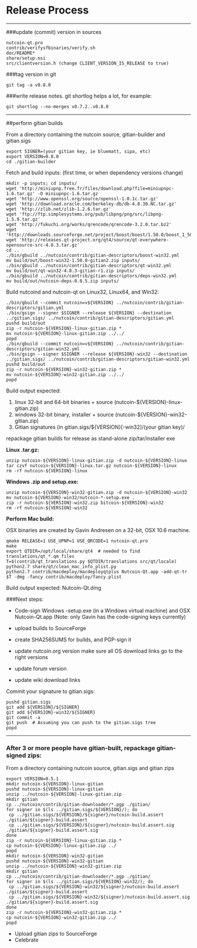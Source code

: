 Release Process
====================

* * *

###update (commit) version in sources


	nutcoin-qt.pro
	contrib/verifysfbinaries/verify.sh
	doc/README*
	share/setup.nsi
	src/clientversion.h (change CLIENT_VERSION_IS_RELEASE to true)

###tag version in git

	git tag -a v0.8.0

###write release notes. git shortlog helps a lot, for example:

	git shortlog --no-merges v0.7.2..v0.8.0

* * *

##perform gitian builds

 From a directory containing the nutcoin source, gitian-builder and gitian.sigs
  
	export SIGNER=(your gitian key, ie bluematt, sipa, etc)
	export VERSION=0.8.0
	cd ./gitian-builder

 Fetch and build inputs: (first time, or when dependency versions change)

	mkdir -p inputs; cd inputs/
	wget 'http://miniupnp.free.fr/files/download.php?file=miniupnpc-1.6.tar.gz' -O miniupnpc-1.6.tar.gz
	wget 'http://www.openssl.org/source/openssl-1.0.1c.tar.gz'
	wget 'http://download.oracle.com/berkeley-db/db-4.8.30.NC.tar.gz'
	wget 'http://zlib.net/zlib-1.2.6.tar.gz'
	wget 'ftp://ftp.simplesystems.org/pub/libpng/png/src/libpng-1.5.9.tar.gz'
	wget 'http://fukuchi.org/works/qrencode/qrencode-3.2.0.tar.bz2'
	wget 'http://downloads.sourceforge.net/project/boost/boost/1.50.0/boost_1_50_0.tar.bz2'
	wget 'http://releases.qt-project.org/qt4/source/qt-everywhere-opensource-src-4.8.3.tar.gz'
	cd ..
	./bin/gbuild ../nutcoin/contrib/gitian-descriptors/boost-win32.yml
	mv build/out/boost-win32-1.50.0-gitian2.zip inputs/
	./bin/gbuild ../nutcoin/contrib/gitian-descriptors/qt-win32.yml
	mv build/out/qt-win32-4.8.3-gitian-r1.zip inputs/
	./bin/gbuild ../nutcoin/contrib/gitian-descriptors/deps-win32.yml
	mv build/out/nutcoin-deps-0.0.5.zip inputs/

 Build nutcoind and nutcoin-qt on Linux32, Linux64, and Win32:
  
	./bin/gbuild --commit nutcoin=v${VERSION} ../nutcoin/contrib/gitian-descriptors/gitian.yml
	./bin/gsign --signer $SIGNER --release ${VERSION} --destination ../gitian.sigs/ ../nutcoin/contrib/gitian-descriptors/gitian.yml
	pushd build/out
	zip -r nutcoin-${VERSION}-linux-gitian.zip *
	mv nutcoin-${VERSION}-linux-gitian.zip ../../
	popd
	./bin/gbuild --commit nutcoin=v${VERSION} ../nutcoin/contrib/gitian-descriptors/gitian-win32.yml
	./bin/gsign --signer $SIGNER --release ${VERSION}-win32 --destination ../gitian.sigs/ ../nutcoin/contrib/gitian-descriptors/gitian-win32.yml
	pushd build/out
	zip -r nutcoin-${VERSION}-win32-gitian.zip *
	mv nutcoin-${VERSION}-win32-gitian.zip ../../
	popd

  Build output expected:

  1. linux 32-bit and 64-bit binaries + source (nutcoin-${VERSION}-linux-gitian.zip)
  2. windows 32-bit binary, installer + source (nutcoin-${VERSION}-win32-gitian.zip)
  3. Gitian signatures (in gitian.sigs/${VERSION}[-win32]/(your gitian key)/

repackage gitian builds for release as stand-alone zip/tar/installer exe

**Linux .tar.gz:**

	unzip nutcoin-${VERSION}-linux-gitian.zip -d nutcoin-${VERSION}-linux
	tar czvf nutcoin-${VERSION}-linux.tar.gz nutcoin-${VERSION}-linux
	rm -rf nutcoin-${VERSION}-linux

**Windows .zip and setup.exe:**

	unzip nutcoin-${VERSION}-win32-gitian.zip -d nutcoin-${VERSION}-win32
	mv nutcoin-${VERSION}-win32/nutcoin-*-setup.exe .
	zip -r nutcoin-${VERSION}-win32.zip bitcoin-${VERSION}-win32
	rm -rf nutcoin-${VERSION}-win32

**Perform Mac build:**

  OSX binaries are created by Gavin Andresen on a 32-bit, OSX 10.6 machine.

	qmake RELEASE=1 USE_UPNP=1 USE_QRCODE=1 nutcoin-qt.pro
	make
	export QTDIR=/opt/local/share/qt4  # needed to find translations/qt_*.qm files
	T=$(contrib/qt_translations.py $QTDIR/translations src/qt/locale)
	python2.7 share/qt/clean_mac_info_plist.py
	python2.7 contrib/macdeploy/macdeployqtplus Nutcoin-Qt.app -add-qt-tr $T -dmg -fancy contrib/macdeploy/fancy.plist

 Build output expected: Nutcoin-Qt.dmg

###Next steps:

* Code-sign Windows -setup.exe (in a Windows virtual machine) and
  OSX Nutcoin-Qt.app (Note: only Gavin has the code-signing keys currently)

* upload builds to SourceForge

* create SHA256SUMS for builds, and PGP-sign it

* update nutcoin.org version
  make sure all OS download links go to the right versions

* update forum version

* update wiki download links

Commit your signature to gitian.sigs:

	pushd gitian.sigs
	git add ${VERSION}/${SIGNER}
	git add ${VERSION}-win32/${SIGNER}
	git commit -a
	git push  # Assuming you can push to the gitian.sigs tree
	popd

-------------------------------------------------------------------------

### After 3 or more people have gitian-built, repackage gitian-signed zips:

From a directory containing nutcoin source, gitian.sigs and gitian zips

	export VERSION=0.5.1
	mkdir nutcoin-${VERSION}-linux-gitian
	pushd nutcoin-${VERSION}-linux-gitian
	unzip ../nutcoin-${VERSION}-linux-gitian.zip
	mkdir gitian
	cp ../nutcoin/contrib/gitian-downloader/*.pgp ./gitian/
	for signer in $(ls ../gitian.sigs/${VERSION}/); do
	 cp ../gitian.sigs/${VERSION}/${signer}/nutcoin-build.assert ./gitian/${signer}-build.assert
	 cp ../gitian.sigs/${VERSION}/${signer}/nutcoin-build.assert.sig ./gitian/${signer}-build.assert.sig
	done
	zip -r nutcoin-${VERSION}-linux-gitian.zip *
	cp nutcoin-${VERSION}-linux-gitian.zip ../
	popd
	mkdir nutcoin-${VERSION}-win32-gitian
	pushd nutcoin-${VERSION}-win32-gitian
	unzip ../nutcoin-${VERSION}-win32-gitian.zip
	mkdir gitian
	cp ../nutcoin/contrib/gitian-downloader/*.pgp ./gitian/
	for signer in $(ls ../gitian.sigs/${VERSION}-win32/); do
	 cp ../gitian.sigs/${VERSION}-win32/${signer}/nutcoin-build.assert ./gitian/${signer}-build.assert
	 cp ../gitian.sigs/${VERSION}-win32/${signer}/nutcoin-build.assert.sig ./gitian/${signer}-build.assert.sig
	done
	zip -r nutcoin-${VERSION}-win32-gitian.zip *
	cp nutcoin-${VERSION}-win32-gitian.zip ../
	popd

- Upload gitian zips to SourceForge
- Celebrate 
